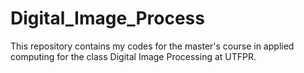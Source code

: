 # Digital_Image_Process
This repository contains my codes for the master's course in applied computing for the class Digital Image Processing at UTFPR.
